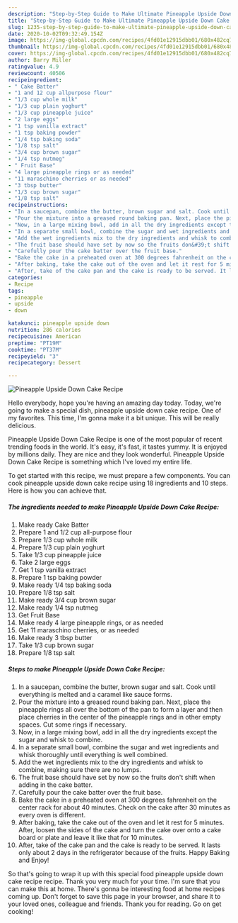 ```yaml
---
description: "Step-by-Step Guide to Make Ultimate Pineapple Upside Down Cake Recipe"
title: "Step-by-Step Guide to Make Ultimate Pineapple Upside Down Cake Recipe"
slug: 1235-step-by-step-guide-to-make-ultimate-pineapple-upside-down-cake-recipe
date: 2020-10-02T09:32:49.154Z
image: https://img-global.cpcdn.com/recipes/4fd01e12915dbb01/680x482cq70/pineapple-upside-down-cake-recipe-recipe-main-photo.jpg
thumbnail: https://img-global.cpcdn.com/recipes/4fd01e12915dbb01/680x482cq70/pineapple-upside-down-cake-recipe-recipe-main-photo.jpg
cover: https://img-global.cpcdn.com/recipes/4fd01e12915dbb01/680x482cq70/pineapple-upside-down-cake-recipe-recipe-main-photo.jpg
author: Barry Miller
ratingvalue: 4.9
reviewcount: 40506
recipeingredient:
- " Cake Batter"
- "1 and 12 cup allpurpose flour"
- "1/3 cup whole milk"
- "1/3 cup plain yoghurt"
- "1/3 cup pineapple juice"
- "2 large eggs"
- "1 tsp vanilla extract"
- "1 tsp baking powder"
- "1/4 tsp baking soda"
- "1/8 tsp salt"
- "3/4 cup brown sugar"
- "1/4 tsp nutmeg"
- " Fruit Base"
- "4 large pineapple rings or as needed"
- "11 maraschino cherries or as needed"
- "3 tbsp butter"
- "1/3 cup brown sugar"
- "1/8 tsp salt"
recipeinstructions:
- "In a saucepan, combine the butter, brown sugar and salt. Cook until everything is melted and a caramel like sauce forms."
- "Pour the mixture into a greased round baking pan. Next, place the pineapple rings all over the bottom of the pan to form a layer and then place cherries in the center of the pineapple rings and in other empty spaces. Cut some rings if necessary."
- "Now, in a large mixing bowl, add in all the dry ingredients except the sugar and whisk to combine."
- "In a separate small bowl, combine the sugar and wet ingredients and whisk thoroughly until everything is well combined."
- "Add the wet ingredients mix to the dry ingredients and whisk to combine, making sure there are no lumps."
- "The fruit base should have set by now so the fruits don&#39;t shift when adding in the cake batter."
- "Carefully pour the cake batter over the fruit base."
- "Bake the cake in a preheated oven at 300 degrees fahrenheit on the center rack for about 40 minutes. Check on the cake after 30 minutes as every oven is different."
- "After baking, take the cake out of the oven and let it rest for 5 minutes. After, loosen the sides of the cake and turn the cake over onto a cake board or plate and leave it like that for 10 minutes."
- "After, take of the cake pan and the cake is ready to be served. It lasts only about 2 days in the refrigerator because of the fruits. Happy Baking and Enjoy!"
categories:
- Recipe
tags:
- pineapple
- upside
- down

katakunci: pineapple upside down 
nutrition: 286 calories
recipecuisine: American
preptime: "PT19M"
cooktime: "PT37M"
recipeyield: "3"
recipecategory: Dessert

---
```



![Pineapple Upside Down Cake Recipe](https://img-global.cpcdn.com/recipes/4fd01e12915dbb01/680x482cq70/pineapple-upside-down-cake-recipe-recipe-main-photo.jpg)

Hello everybody, hope you're having an amazing day today. Today, we're going to make a special dish, pineapple upside down cake recipe. One of my favorites. This time, I'm gonna make it a bit unique. This will be really delicious.



Pineapple Upside Down Cake Recipe is one of the most popular of recent trending foods in the world. It's easy, it's fast, it tastes yummy. It is enjoyed by millions daily. They are nice and they look wonderful. Pineapple Upside Down Cake Recipe is something which I've loved my entire life.


To get started with this recipe, we must prepare a few components. You can cook pineapple upside down cake recipe using 18 ingredients and 10 steps. Here is how you can achieve that.

<!--inarticleads1-->

##### The ingredients needed to make Pineapple Upside Down Cake Recipe:

1. Make ready  Cake Batter
1. Prepare 1 and 1/2 cup all-purpose flour
1. Prepare 1/3 cup whole milk
1. Prepare 1/3 cup plain yoghurt
1. Take 1/3 cup pineapple juice
1. Take 2 large eggs
1. Get 1 tsp vanilla extract
1. Prepare 1 tsp baking powder
1. Make ready 1/4 tsp baking soda
1. Prepare 1/8 tsp salt
1. Make ready 3/4 cup brown sugar
1. Make ready 1/4 tsp nutmeg
1. Get  Fruit Base
1. Make ready 4 large pineapple rings, or as needed
1. Get 11 maraschino cherries, or as needed
1. Make ready 3 tbsp butter
1. Take 1/3 cup brown sugar
1. Prepare 1/8 tsp salt




<!--inarticleads2-->

##### Steps to make Pineapple Upside Down Cake Recipe:

1. In a saucepan, combine the butter, brown sugar and salt. Cook until everything is melted and a caramel like sauce forms.
1. Pour the mixture into a greased round baking pan. Next, place the pineapple rings all over the bottom of the pan to form a layer and then place cherries in the center of the pineapple rings and in other empty spaces. Cut some rings if necessary.
1. Now, in a large mixing bowl, add in all the dry ingredients except the sugar and whisk to combine.
1. In a separate small bowl, combine the sugar and wet ingredients and whisk thoroughly until everything is well combined.
1. Add the wet ingredients mix to the dry ingredients and whisk to combine, making sure there are no lumps.
1. The fruit base should have set by now so the fruits don&#39;t shift when adding in the cake batter.
1. Carefully pour the cake batter over the fruit base.
1. Bake the cake in a preheated oven at 300 degrees fahrenheit on the center rack for about 40 minutes. Check on the cake after 30 minutes as every oven is different.
1. After baking, take the cake out of the oven and let it rest for 5 minutes. After, loosen the sides of the cake and turn the cake over onto a cake board or plate and leave it like that for 10 minutes.
1. After, take of the cake pan and the cake is ready to be served. It lasts only about 2 days in the refrigerator because of the fruits. Happy Baking and Enjoy!




So that's going to wrap it up with this special food pineapple upside down cake recipe recipe. Thank you very much for your time. I'm sure that you can make this at home. There's gonna be interesting food at home recipes coming up. Don't forget to save this page in your browser, and share it to your loved ones, colleague and friends. Thank you for reading. Go on get cooking!
